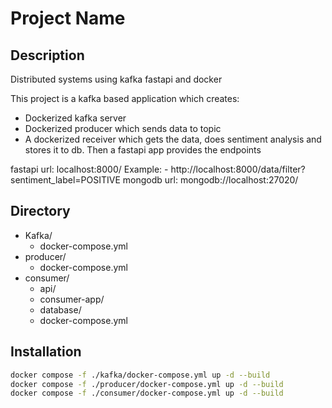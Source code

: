 # Project Name

## Description
Distributed systems using kafka fastapi and docker

This project is a kafka based application which creates:
- Dockerized kafka server
- Dockerized producer which sends data to topic
- A dockerized receiver which gets the data, does sentiment analysis and stores it to db. Then a fastapi app provides the endpoints

fastapi url: localhost:8000/
Example:
    - http://localhost:8000/data/filter?sentiment_label=POSITIVE
mongodb url: mongodb://localhost:27020/


## Directory
- Kafka/
    - docker-compose.yml
- producer/
    - docker-compose.yml
- consumer/
    - api/
    - consumer-app/
    - database/
    - docker-compose.yml

## Installation
   ```bash
   docker compose -f ./kafka/docker-compose.yml up -d --build
   docker compose -f ./producer/docker-compose.yml up -d --build
   docker compose -f ./consumer/docker-compose.yml up -d --build
